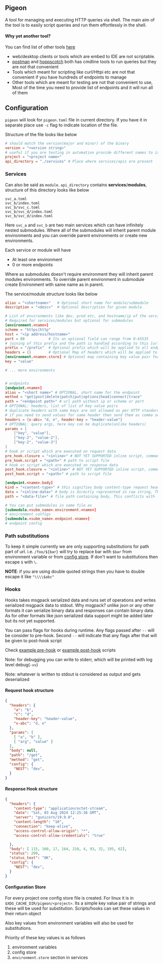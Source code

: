 ## Pigeon

A tool for managing and executing HTTP queries via shell. The main aim of the tool is to easily script queries and run them effortlessly in the shell.

#### Why yet another tool?

You can find list of other tools [here]()
- web/desktop clients  or tools which are embed to IDE are not scriptable.
- [postman](https://www.postman.com/) and [hoppscotch](https://hoppscotch.io/) both has cmdline tools to run queries but they are not that convenient
- Tools which meant for scripting like curl/Httpi etc are not that convenient if you have hundreds of endpoints to manage
- Other tools which are meant for testing are not that convenient to use, Most of the time you need to provide list of endpoints and it will run all of them

## Configuration

`pigeon` will look for `pigeon.toml` file in current directory. If you have it in separate place use `-c` flag to indicate location of the file.

Structure of the file looks like below
```toml
# should match the version(major and minor) of the binary
version = "<version string>"
# useful if you are testing in automation provide different names to isolate configs
project = "<project name>"
api_directory = "./services" # Place where services/apis are present
```

### Services

Can also be said as `module`.
`api_directory` contains **services**/**modules**, structure of this directory looks like below
```
svc_a.toml
svc_b/index.toml
svc_b/svc_c.toml
svc_b/svc_d/index.toml
svc_b/svc_d/index.toml
```
Here `svc_a` and `svc_b` are two main services which can have infinitely nested submodules.
Where all of the submodules will inherit parent module environments and you can override
parent environments or create new environments.

Each service or module will have

- At least one environment
- 0 or more endpoints

Where as submodules doesn't require environment they will inherit parent modules environments.
To override parent environment in submodule create Environment with same name as in parent.

The service/module structure looks like below
```toml
alias = "<shortname>"   # Optional short name for module/submodule
description = "<desc>"  # Optional description for given module

# List of environments like dev, prod etc, and hostname/ip of the service
# Required for services/modules but optional for submodules
[environment.<name>]
scheme = "https|http"
host = "<ip address/hostname>"
port = 80           # Its an optional field can range from 0-65535
# joining of this prefix and the path is handled according to this [url.join](https://docs.rs/url/2.5.4/url/struct.Url.html#method.join)
prefix = "/prefix"  # Optional prefix which will be applied to all endpoints path under this module/submodule,
headers = {}        # Optional Map of headers which will be applied to all endpoints, headers in endpoints can override these values
[environment.<name>.store] # Optional map containing key value pair for substitutions
key = "value"

# ... more environments


# endpoints
[endpoint.<name>]
alias = "<short name>" # OPTIONAL, short name for the endpoint
method = "get|post|delete|patch|put|options|head|connect|trace"
path = "<endpoint path>" # url path without ip or scheme or port
# OPTIONAL: headers, list of list of key value pairs
# duplicate headers with same keys are not allowed as per HTTP standards
# if you need to send values for same header then send them as comma separated
headers = {x-abc= "d, e", header-key = "header-value"}
# OPTIONAL: query args, here key can be duplicate(unlike headers)
params = [
    ["key", "value"],
    ["key-2", "value-2"],
    ["key-2", "value-3"]
]
# hook or script which are executed on request data
pre_hook.closure = "<inline>" # NOT YET SUPPORTED inline script, commands are directly written in string, conflicts with script
pre_hook.script = "<path>" # path to script file
# hook or script which are executed on response data
post_hook.closure = "<inline>" # NOT YET SUPPORTED inline script, commands are directly written in string, conflicts with script
post_hook.script = "<path>" # path to script file

[endpoint.<name>.body]
kind = "<content-type>" # this signifies body content-type request headers will be set with given Content-Type
data = "<inline-data>" # body is directly represented in raw string, This conflicts with `path`
path = "<data-file>" # file path containing body, This conflicts with `data`

# You can put submodules in same file as
[submodule.<subm_name>.environment.<name>]
# environment configs
[submodule.<subm_name>.endpoint.<name>]
# endpoint config
```

### Path substitutions

To keep it simple currently we are only supporting substitutions for path part of url.
i.e. `/foo/${bar}` will try to replace bar with `$bar` from environment variable or from [config store](#configuration-store).
If don't want to substitutions then escape `$` with `\`.

**NOTE**: if you are using double quoted strings then you have to double escape it like `"\\\\$abc"`

### Hooks

Hooks takes msgpack serialized data and runs set of operations and writes serialized msgpack data to stdout.
Why msgpack? unlike json or any other formats it can serialize binary data and responses can contain binary data.
As for other formats like json serialized data support might be added later but its not yet supported.

You can pass flags for hooks during runtime. Any flags passed after `--` will be consider to pre-hook.
Second `--` will indicate that any flags after that will be given to post-hook script

Check [example pre-hook](./example-prehook.nu) or [example post-hook](./example-posthook.nu) scripts

Note: for debugging you can write to stderr, which will be printed with log level debug(`-vv`)

Note: whatever is written to stdout is considered as output and gets deserialized

#### Request hook structure
```json
{
  "headers": {
    "a": "b",
    "c": "d",
    "header-key": "header-value",
    "x-abc": "d, e"
  },
  "params": [
    [ "a", "b" ],
    [ "arg", "value" ]
  ],
  "body": null,
  "path": "/get",
  "method": "get",
  "config": {
    "NEST": "dev",
  }
}
```

#### Response Hook structure
```json
{
  "headers": {
    "content-type": "application/octet-stream",
    "date": "Sat, 03 Aug 2024 12:25:36 GMT",
    "server": "gunicorn/19.9.0",
    "content-length": "10",
    "connection": "keep-alive",
    "access-control-allow-origin": "*",
    "access-control-allow-credentials": "true"

  },
  "body": [ 115, 160, 17, 164, 210, 4, 93, 32, 195, 62],
  "status": 200,
  "status_text": "OK",
  "config": {
    "NEST": "dev",
  }
}
```

#### Configuration Store

For every project one config store file is created. For linux it is in `$XDG_CACHE_DIR/pigeon/<project>`.
Its a simple key value pair of strings and these will be used for substitution. Scripts/hooks can set these values
in their return object

Also key values from environment variables will also be used for substitutions.

Priority of these key values is as follows
1. environment variables
2. config store
3. `environment.store` section in services
